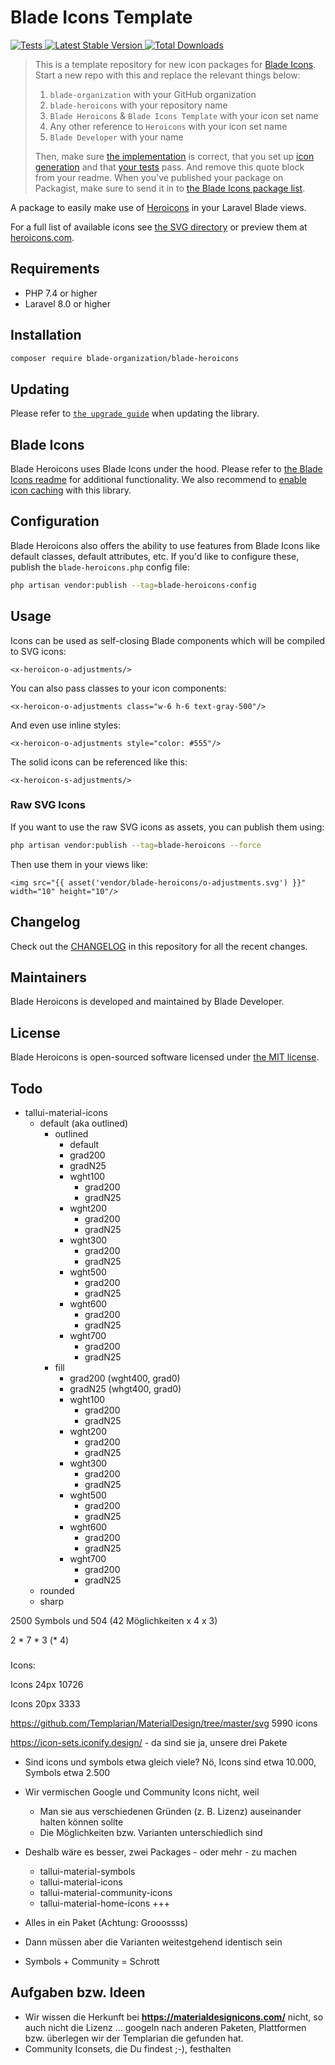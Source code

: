 # Blade Icons Template

<a href="https://github.com/blade-organization/blade-heroicons/actions?query=workflow%3ATests">
    <img src="https://github.com/blade-ui-kit/blade-heroicons/workflows/Tests/badge.svg" alt="Tests">
</a>
<a href="https://packagist.org/packages/blade-organization/blade-heroicons">
    <img src="https://img.shields.io/packagist/v/blade-organization/blade-heroicons" alt="Latest Stable Version">
</a>
<a href="https://packagist.org/packages/blade-organization/blade-heroicons">
    <img src="https://img.shields.io/packagist/dt/blade-organization/blade-heroicons" alt="Total Downloads">
</a>

> This is a template repository for new icon packages for [Blade Icons](https://github.com/blade-ui-kit/blade-icons). Start a new repo with this and replace the relevant things below:
> 
> 1. `blade-organization` with your GitHub organization
> 2. `blade-heroicons` with your repository name
> 3. `Blade Heroicons` & `Blade Icons Template` with your icon set name
> 4. Any other reference to `Heroicons` with your icon set name
> 5. `Blade Developer` with your name
> 
> Then, make sure [the implementation](./src) is correct, that you set up [icon generation](https://github.com/blade-ui-kit/blade-icons#generating-icons) and that [your tests](./tests) pass. And remove this quote block from your readme. When you've published your package on Packagist, make sure to send it in to [the Blade Icons package list](https://github.com/blade-ui-kit/blade-icons#icon-packages).

A package to easily make use of [Heroicons](https://github.com/refactoringui/heroicons) in your Laravel Blade views.

For a full list of available icons see [the SVG directory](resources/svg) or preview them at [heroicons.com](https://heroicons.com/).

## Requirements

- PHP 7.4 or higher
- Laravel 8.0 or higher

## Installation

```bash
composer require blade-organization/blade-heroicons
```

## Updating

Please refer to [`the upgrade guide`](UPGRADE.md) when updating the library.

## Blade Icons

Blade Heroicons uses Blade Icons under the hood. Please refer to [the Blade Icons readme](https://github.com/blade-ui-kit/blade-icons) for additional functionality. We also recommend to [enable icon caching](https://github.com/blade-ui-kit/blade-icons#caching) with this library.

## Configuration

Blade Heroicons also offers the ability to use features from Blade Icons like default classes, default attributes, etc. If you'd like to configure these, publish the `blade-heroicons.php` config file:

```bash
php artisan vendor:publish --tag=blade-heroicons-config
```

## Usage

Icons can be used as self-closing Blade components which will be compiled to SVG icons:

```blade
<x-heroicon-o-adjustments/>
```

You can also pass classes to your icon components:

```blade
<x-heroicon-o-adjustments class="w-6 h-6 text-gray-500"/>
```

And even use inline styles:

```blade
<x-heroicon-o-adjustments style="color: #555"/>
```

The solid icons can be referenced like this:

```blade
<x-heroicon-s-adjustments/>
```

### Raw SVG Icons

If you want to use the raw SVG icons as assets, you can publish them using:

```bash
php artisan vendor:publish --tag=blade-heroicons --force
```

Then use them in your views like:

```blade
<img src="{{ asset('vendor/blade-heroicons/o-adjustments.svg') }}" width="10" height="10"/>
```

## Changelog

Check out the [CHANGELOG](CHANGELOG.md) in this repository for all the recent changes.

## Maintainers

Blade Heroicons is developed and maintained by Blade Developer.

## License

Blade Heroicons is open-sourced software licensed under [the MIT license](LICENSE.md).



## Todo





- tallui-material-icons
  - default (aka outlined)
    - outlined
      - default
      - grad200
      - gradN25
      - wght100
        - grad200
        - gradN25
      - wght200
        - grad200
        - gradN25
      - wght300
        - grad200
        - gradN25
      - wght500
        - grad200
        - gradN25
      - wght600
        - grad200
        - gradN25
      - wght700
        - grad200
        - gradN25
    - fill
      - grad200 (wght400, grad0)
      - gradN25 (whgt400, grad0)
      - wght100
        - grad200
        - gradN25
      - wght200
        - grad200
        - gradN25
      - wght300
        - grad200
        - gradN25
      - wght500
        - grad200
        - gradN25
      - wght600
        - grad200
        - gradN25
      - wght700
        - grad200
        - gradN25
  - rounded
  - sharp







2500 Symbols und 504 (42 Möglichkeiten x 4 x 3)

2 * 7 * 3 (* 4)

###

Icons:

Icons 24px 10726

Icons 20px 3333

https://github.com/Templarian/MaterialDesign/tree/master/svg 5990 icons



https://icon-sets.iconify.design/ - da sind sie ja, unsere drei Pakete





- Sind icons und symbols etwa gleich viele? Nö, Icons sind etwa 10.000, Symbols etwa 2.500
- Wir vermischen Google und Community Icons nicht, weil
  - Man sie aus verschiedenen Gründen (z. B. Lizenz) auseinander halten können sollte
  - Die Möglichkeiten bzw. Varianten unterschiedlich sind
- Deshalb wäre es besser, zwei Packages - oder mehr - zu machen
  - tallui-material-symbols
  - tallui-material-icons
  - tallui-material-community-icons
  - tallui-material-home-icons +++



- Alles in ein Paket (Achtung: Grooossss)
- Dann müssen aber die Varianten weitestgehend identisch sein
- Symbols + Community = Schrott



## Aufgaben bzw. Ideen

- Wir wissen die Herkunft bei **https://materialdesignicons.com/** nicht, so auch nicht die Lizenz ... googeln nach anderen Paketen, Plattformen bzw. überlegen wir der Templarian die gefunden hat.
- Community Iconsets, die Du findest ;-), festhalten
